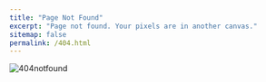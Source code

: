 ```yaml
---
title: "Page Not Found"
excerpt: "Page not found. Your pixels are in another canvas."
sitemap: false
permalink: /404.html
---
```


![404notfound]({{site.url}}\images\404\404notfound-1683902278118-2.png)

<style>
    img { display : block;
    margin : auto;}
</style>

<script type='javascript'>
    $(function() {
        $("header, footer").hide();
    });
</script>